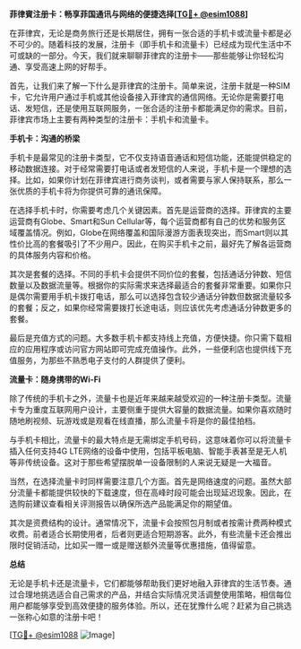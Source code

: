 **菲律賓注册卡：畅享菲国通讯与网络的便捷选择[[TG💪+ @esim1088](https://t.me/s/esim1088)]**

在菲律宾，无论是商务旅行还是长期居住，拥有一张合适的手机卡或流量卡都是必不可少的。随着科技的发展，注册卡（即手机卡和流量卡）已经成为现代生活中不可或缺的一部分。今天，我们就来聊聊菲律宾的注册卡——那些能够让你轻松沟通、享受高速上网的好帮手。

首先，让我们来了解一下什么是菲律宾的注册卡。简单来说，注册卡就是一种SIM卡，它允许用户通过手机或其他设备接入菲律宾的通信网络。无论你是需要打电话、发短信，还是使用互联网服务，一张合适的注册卡都能满足你的需求。目前，菲律宾市场上主要有两种类型的注册卡：手机卡和流量卡。

**手机卡：沟通的桥梁**

手机卡是最常见的注册卡类型，它不仅支持语音通话和短信功能，还能提供稳定的移动数据连接。对于经常需要打电话或者发短信的人来说，手机卡是一个理想的选择。比如，如果你计划在菲律宾进行商务谈判，或者需要与家人保持联系，那么一张优质的手机卡将为你提供可靠的通讯保障。

在选择手机卡时，你需要考虑几个关键因素。首先是运营商的选择。菲律宾的主要运营商有Globe、Smart和Sun Cellular等，每个运营商都有自己的优势和服务区域覆盖情况。例如，Globe在网络覆盖和国际漫游方面表现突出，而Smart则以其性价比高的套餐吸引了不少用户。因此，在购买手机卡之前，最好先了解各运营商的具体服务内容和价格。

其次是套餐的选择。不同的手机卡会提供不同价位的套餐，包括通话分钟数、短信数量以及数据流量等。根据你的实际需求来选择最适合的套餐非常重要。如果你只是偶尔需要用手机卡拨打电话，那么可以选择包含较少通话分钟数但数据流量较多的套餐；反之，如果你经常需要拨打长途电话，则应该优先考虑通话分钟数更多的套餐。

最后是充值方式的问题。大多数手机卡都支持线上充值，方便快捷。你只需下载相应的应用程序或访问官方网站即可完成充值操作。此外，一些便利店也提供线下充值服务，为那些不熟悉电子支付的人群提供了便利。

**流量卡：随身携带的Wi-Fi**

除了传统的手机卡之外，流量卡也是近年来越来越受欢迎的一种注册卡类型。流量卡专为重度互联网用户设计，主要侧重于提供大容量的数据流量。如果你喜欢随时随地刷视频、玩游戏或是观看在线直播，那么流量卡将是你的最佳拍档。

与手机卡相比，流量卡的最大特点是无需绑定手机号码，这意味着你可以将流量卡插入任何支持4G LTE网络的设备中使用，包括平板电脑、智能手表甚至是无人机等非传统设备。这对于那些希望摆脱单一设备限制的人来说无疑是一大福音。

当然，在选择流量卡时同样需要注意几个方面。首先是网络速度的问题。虽然大部分流量卡都能提供较快的下载速度，但在高峰时段可能会出现延迟现象。因此，在选购前建议查看相关评测报告以确保所选产品能满足你的期望值。

其次是资费结构的设计。通常情况下，流量卡会按照包月制或者按需计费两种模式收费。前者适合长期使用者，后者则更适合短期游客。此外，有些流量卡还会推出限时促销活动，比如买一赠一或是赠送额外流量等优惠措施，值得留意。

**总结**

无论是手机卡还是流量卡，它们都能够帮助我们更好地融入菲律宾的生活节奏。通过合理地挑选适合自己需求的产品，并结合实际情况灵活调整使用策略，相信每位用户都能够享受到高效便捷的服务体验。所以，还在犹豫什么呢？赶紧为自己挑选一张称心如意的注册卡吧！

[[TG💪+ @esim1088](https://t.me/s/esim1088) ![Image](https://i.postimg.cc/4NQfJmqS/Snipaste-2025-05-13-00-14-12.png)]